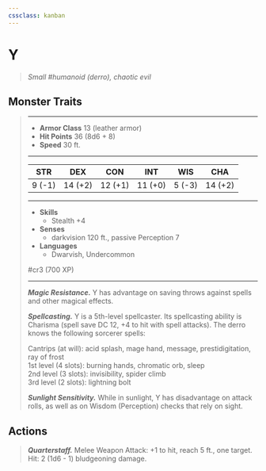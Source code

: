 ```yaml
---
cssclass: kanban
---
```


# Y
>*Small #humanoid (derro), chaotic evil*
## Monster Traits
>___
>- **Armor Class** 13 (leather armor)
>- **Hit Points** 36 (8d6 + 8)
>- **Speed** 30 ft.
>___
>|STR|DEX|CON|INT|WIS|CHA|
>|:---:|:---:|:---:|:---:|:---:|:---:|
>|9 (-1)|14 (+2)|12 (+1)|11 (+0)|5 (-3)|14 (+2)|
>___
>- **Skills**
>	 - Stealth +4
>- **Senses**
>	 - darkvision 120 ft., passive Perception 7
>- **Languages**
>	 - Dwarvish, Undercommon
>
> #cr3 (700 XP)
>___
>***Magic Resistance.*** Y has advantage on saving throws against spells and other magical effects.  
>
>***Spellcasting.*** Y is a 5th-level spellcaster. Its spellcasting ability is Charisma (spell save DC 12, +4 to hit with spell attacks). The derro knows the following sorcerer spells:  
>
>Cantrips (at will): acid splash, mage hand, message, prestidigitation, ray of frost  
>1st level (4 slots): burning hands, chromatic orb, sleep  
>2nd level (3 slots): invisibility, spider climb  
>3rd level (2 slots): lightning bolt  
>
>
>***Sunlight Sensitivity.*** While in sunlight, Y has disadvantage on attack rolls, as well as on Wisdom (Perception) checks that rely on sight.  
>
## Actions
>***Quarterstaff.*** Melee Weapon Attack: +1 to hit, reach 5 ft., one target. Hit: 2 (1d6 - 1) bludgeoning damage.